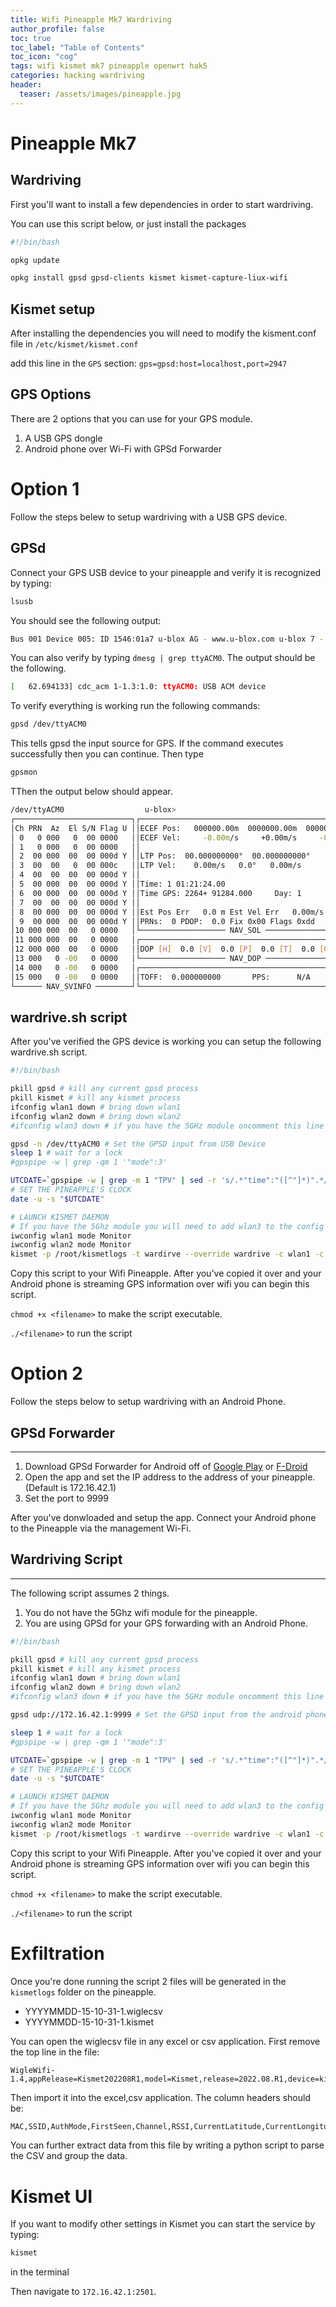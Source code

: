 ```yaml
---
title: Wifi Pineapple Mk7 Wardriving
author_profile: false
toc: true
toc_label: "Table of Contents"
toc_icon: "cog"
tags: wifi kismet mk7 pineapple openwrt hak5
categories: hacking wardriving
header:
  teaser: /assets/images/pineapple.jpg
---
```

# Pineapple Mk7


## Wardriving

First you'll want to install a few dependencies in order to start wardriving.

You can use this script below, or just install the packages
```bash
#!/bin/bash

opkg update

opkg install gpsd gpsd-clients kismet kismet-capture-liux-wifi
```
## Kismet setup
After installing the dependencies you will need to modify the kisment.conf file in `/etc/kismet/kismet.conf`

add this line in the `GPS` section: `gps=gpsd:host=localhost,port=2947`

## GPS Options

There are 2 options that you can use for your GPS module.
1. A USB GPS dongle
2. Android phone over Wi-Fi with GPSd Forwarder

# Option 1

Follow the steps belew to setup wardriving with a USB GPS device.

## GPSd

Connect your GPS USB device to your pineapple and verify it is recognized by typing:
```bash
lsusb
```

You should see the following output:

```bash
Bus 001 Device 005: ID 1546:01a7 u-blox AG - www.u-blox.com u-blox 7 - GPS/GNSS Receiver
```
You can also verify by typing `dmesg | grep ttyACM0`. The output should be the following.

```bash
[   62.694133] cdc_acm 1-1.3:1.0: ttyACM0: USB ACM device
```

To verify everything is working run the following commands:

```bash
gpsd /dev/ttyACM0
```
This tells gpsd the input source for GPS. If the command executes successfully then you can continue. Then type

```bash
gpsmon
```

TThen the output below should appear.
```bash
/dev/ttyACM0                  u-blox>
┌──────────────────────────┐┌─────────────────────────────────────────────────┐
│Ch PRN  Az  El S/N Flag U ││ECEF Pos:   000000.00m  0000000.00m  0000000.00m │
│ 0   0 000   0  00 0000   ││ECEF Vel:     -0.00m/s     +0.00m/s     -0.00m/s │
│ 1   0 000   0  00 0000   ││                                                 │
│ 2  00 000  00  00 000d Y ││LTP Pos:  00.000000000°  00.000000000°    00.00m │
│ 3  00  00   0  00 000c   ││LTP Vel:    0.00m/s   0.0°   0.00m/s             │
│ 4  00  00  00  00 000d Y ││                                                 │
│ 5  00 000  00  00 000d Y ││Time: 1 01:21:24.00                              │
│ 6  00 000  00  00 000d Y ││Time GPS: 2264+ 91284.000     Day: 1             │
│ 7  00  00  00  00 000d Y ││                                                 │
│ 8  00 000  00  00 000d Y ││Est Pos Err   0.0 m Est Vel Err   0.00m/s        │
│ 9  00 000  00  00 000d Y ││PRNs:  0 PDOP:  0.0 Fix 0x00 Flags 0xdd          │
│10 000 000  00   0 0000   │└─────────────────── NAV_SOL ─────────────────────┘
│11 000 000  00   0 0000   │┌─────────────────────────────────────────────────┐
│12 000 000  00   0 0000   ││DOP [H]  0.0 [V]  0.0 [P]  0.0 [T]  0.0 [G]  0.0 │
│13 000   0 -00   0 0000   │└─────────────────── NAV_DOP ─────────────────────┘
│14 000   0 -00   0 0000   │┌─────────────────────────────────────────────────┐
│15 000   0 -00   0 0000   ││TOFF:  0.000000000       PPS:      N/A           │
└────── NAV_SVINFO ────────┘└─────────────────────────────────────────────────┘
```
## wardrive.sh script

After you've verified the GPS device is working you can setup the following wardrive.sh script.
```bash
#!/bin/bash

pkill gpsd # kill any current gpsd process
pkill kismet # kill any kismet process
ifconfig wlan1 down # bring down wlan1
ifconfig wlan2 down # bring down wlan2
#ifconfig wlan3 down # if you have the 5GHz module oncomment this line

gpsd -n /dev/ttyACM0 # Set the GPSD input from USB Device
sleep 1 # wait for a lock
#gpspipe -w | grep -qm 1 '"mode":3'

UTCDATE=`gpspipe -w | grep -m 1 "TPV" | sed -r 's/.*"time":"([^"]*)".*/\1/' | sed -e 's/^\(.\{10\}\)T\(.\{8\}\).*/\1 \2/'`
# SET THE PINEAPPLE'S CLOCK
date -u -s "$UTCDATE"

# LAUNCH KISMET DAEMON
# If you have the 5Ghz module you will need to add wlan3 to the config
iwconfig wlan1 mode Monitor
iwconfig wlan2 mode Monitor 
kismet -p /root/kismetlogs -t wardirve --override wardrive -c wlan1 -c wlan2
```

Copy this script to your Wifi Pineapple. After you've copied it over and your Android phone is streaming GPS information over wifi you can begin this script.

`chmod +x <filename>` to make the script executable.

`./<filename>` to run the script
# Option 2

Follow the steps below to setup wardriving with an Android Phone.

## GPSd Forwarder
---
1. Download GPSd Forwarder for Android off of [Google Play](https://play.google.com/store/apps/details?id=io.github.tiagoshibata.gpsdclient) or [F-Droid](https://f-droid.org/packages/io.github.tiagoshibata.gpsdclient/)
2. Open the app and set the IP address to the address of your pineapple. (Default is 172.16.42.1)
3. Set the port to 9999

After you've donwloaded and setup the app. Connect your Android phone to the Pineapple via the management Wi-Fi.

## Wardriving Script
---
The following script assumes 2 things.

1. You do not have the 5Ghz wifi module for the pineapple.
2. You are using GPSd for your GPS forwarding with an Android Phone.

```bash
#!/bin/bash

pkill gpsd # kill any current gpsd process
pkill kismet # kill any kismet process
ifconfig wlan1 down # bring down wlan1
ifconfig wlan2 down # bring down wlan2
#ifconfig wlan3 down # if you have the 5GHz module oncomment this line

gpsd udp://172.16.42.1:9999 # Set the GPSD input from the android phone

sleep 1 # wait for a lock
#gpspipe -w | grep -qm 1 '"mode":3'

UTCDATE=`gpspipe -w | grep -m 1 "TPV" | sed -r 's/.*"time":"([^"]*)".*/\1/' | sed -e 's/^\(.\{10\}\)T\(.\{8\}\).*/\1 \2/'`
# SET THE PINEAPPLE'S CLOCK
date -u -s "$UTCDATE"

# LAUNCH KISMET DAEMON
# If you have the 5Ghz module you will need to add wlan3 to the config
iwconfig wlan1 mode Monitor
iwconfig wlan2 mode Monitor 
kismet -p /root/kismetlogs -t wardirve --override wardrive -c wlan1 -c wlan2
```

Copy this script to your Wifi Pineapple. After you've copied it over and your Android phone is streaming GPS information over wifi you can begin this script.

`chmod +x <filename>` to make the script executable.

`./<filename>` to run the script
# Exfiltration

Once you're done running the script 2 files will be generated in the `kismetlogs` folder on the pineapple.
- YYYYMMDD-15-10-31-1.wiglecsv
- YYYYMMDD-15-10-31-1.kismet

You can open the wiglecsv file in any excel or csv application. First remove the top line in the file:
```csv
WigleWifi-1.4,appRelease=Kismet202208R1,model=Kismet,release=2022.08.R1,device=kismet,display=kismet,board=kismet,brand=kismet
```

Then import it into the excel,csv application. The column headers should be:

```bash
MAC,SSID,AuthMode,FirstSeen,Channel,RSSI,CurrentLatitude,CurrentLongitude,AltitudeMeters,AccuracyMeters,Type
```

You can further extract data from this file by writing a python script to parse the CSV and group the data.
# Kismet UI
If you want to modify other settings in Kismet you can start the service by typing:
```bash
kismet
```
in the terminal

Then navigate to `172.16.42.1:2501`.